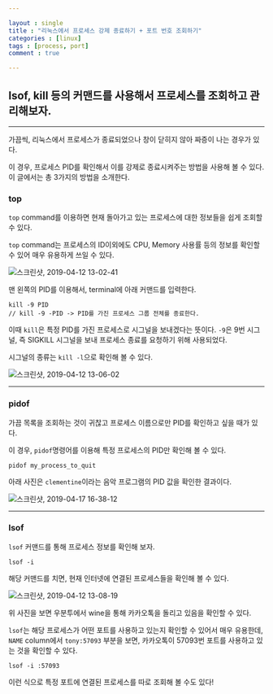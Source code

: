 ```yaml
---

layout : single
title : "리눅스에서 프로세스 강제 종료하기 + 포트 번호 조회하기"
categories : [linux]
tags : [process, port]
comment : true

---
```


## lsof, kill 등의 커맨드를 사용해서 프로세스를 조회하고 관리해보자.

---

가끔씩, 리눅스에서 프로세스가 종료되었으나 창이 닫히지 않아 짜증이 나는 경우가 있다.

이 경우, 프로세스 PID를 확인해서 이를 강제로 종료시켜주는 방법을 사용해 볼 수 있다. 이 글에서는 총 3가지의 방법을 소개한다.

###  top

`top` command를 이용하면 현재 돌아가고 있는 프로세스에 대한 정보들을 쉽게 조회할 수 있다.

`top` command는 프로세스의 ID이외에도 CPU, Memory 사용률 등의 정보를 확인할 수 있어 매우 유용하게 쓰일 수 있다.

![스크린샷, 2019-04-12 13-02-41](https://user-images.githubusercontent.com/26838115/56011596-556dab80-5d23-11e9-9e13-1203dbf5b915.png)


맨 왼쪽의 PID를 이용해서, terminal에 아래 커맨드를 입력한다.

```
kill -9 PID
// kill -9 -PID -> PID를 가진 프로세스 그룹 전체를 종료한다.
```

이때 `kill`은 특정 PID를 가진 프로세스로 시그널을 보내겠다는 뜻이다. `-9`은 9번 시그널, 즉 SIGKILL 시그널을 보내 프로세스 종료를 요청하기 위해 사용되었다.

시그널의 종류는 `kill -l`으로 확인해 볼 수 있다.

![스크린샷, 2019-04-12 13-06-02](https://user-images.githubusercontent.com/26838115/56011696-c1501400-5d23-11e9-9ad4-b3331070dfc9.png)

---

### pidof

가끔 목록을 조회하는 것이 귀찮고 프로세스 이름으로만 PID를 확인하고 싶을 때가 있다.

이 경우, `pidof`명령어를 이용해 특정 프로세스의 PID만 확인해 볼 수 있다.

```
pidof my_process_to_quit
```

아래 사진은 `clementine`이라는 음악 프로그램의 PID 값을 확인한 결과이다.

![스크린샷, 2019-04-17 16-38-12](https://user-images.githubusercontent.com/26838115/56269938-f0a1bf00-612f-11e9-9a2b-a00ba4b7c33c.png)


---


### lsof

`lsof` 커맨드를 통해 프로세스 정보를 확인해 보자.

```
lsof -i
```

해당 커맨드를 치면, 현재 인터넷에 연결된 프로세스들을 확인해 볼 수 있다.

![스크린샷, 2019-04-12 13-08-19](https://user-images.githubusercontent.com/26838115/56011762-19871600-5d24-11e9-9f9a-1ecd3f3c6034.png)

위 사진을 보면 우분투에서 wine을 통해 카카오톡을 돌리고 있음을 확인할 수 있다.

`lsof`는 해당 프로세스가 어떤 포트를 사용하고 있는지 확인할 수 있어서 매우 유용한데, `NAME` column에서 `tony:57093` 부분을 보면, 카카오톡이 57093번 포트를 사용하고 있는 것을 확인할 수 있다.

```
lsof -i :57093
```

이런 식으로 특정 포트에 연결된 프로세스를 따로 조회해 볼 수도 있다!
